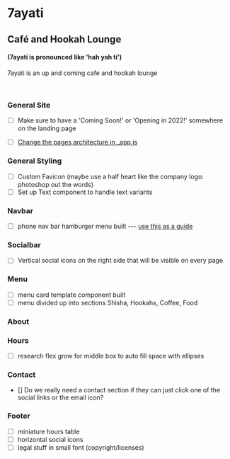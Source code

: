 # 7ayati

## Café and Hookah Lounge

#### (7ayati is pronounced like 'hah yah ti')
7ayati is an up and coming cafe and hookah lounge

<br>

### General Site
- [ ] Make sure to have a 'Coming Soon!' or 'Opening in 2022!' somewhere on the landing page
- [ ] [Change the pages architecture in _app.js](https://newcurrent.se/blog/nextjs-styled-components) 


### General Styling
- [ ] Custom Favicon (maybe use a half heart like the company logo: photoshop out the words)
- [ ] Set up Text component to handle text variants

### Navbar

-   [ ] phone nav bar hamburger menu built --- [use this as a guide](https://dev.to/andrewespejo/how-to-design-a-simple-and-beautiful-navbar-using-nextjs-and-tailwindcss-26p1)

### Socialbar
- [ ] Vertical social icons on the right side that will be visible on every page

### Menu
- [ ] menu card template component built
- [ ] menu divided up into sections Shisha, Hookahs, Coffee, Food

### About

### Hours
- [ ] research flex grow for middle box to auto fill space with ellipses

### Contact
- [] Do we really need a contact section if they can just click one of the social links or the email icon?

### Footer
- [ ] miniature hours table
- [ ] horizontal social icons
- [ ] legal stuff in small font (copyright/licenses)